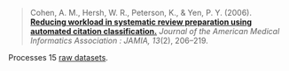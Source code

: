 > Cohen, A. M., Hersh, W. R., Peterson, K., & Yen, P. Y. (2006). **[Reducing workload in systematic review preparation using automated citation classification.][1]** _Journal of the American Medical Informatics Association : JAMIA, 13_(2), 206–219.

Processes 15 [raw datasets][2].

[1]:	https://doi.org/10.1197/jamia.M1929
[2]:	https://dmice.ohsu.edu/cohenaa/systematic-drug-class-review-data.html
